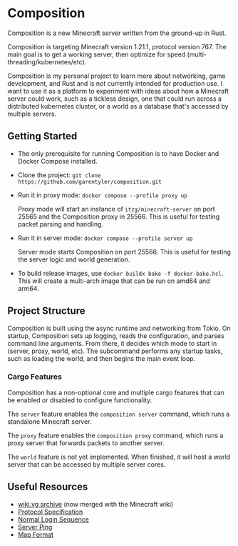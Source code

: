 # Composition

Composition is a new Minecraft server written from the ground-up in Rust.

Composition is targeting Minecraft version 1.21.1, protocol version 767.
The main goal is to get a working server, then optimize for speed (multi-threading/kubernetes/etc).

Composition is my personal project to learn more about networking,
game development, and Rust and is not currently intended for production use.
I want to use it as a platform to experiment with ideas about how a Minecraft
server could work, such as a tickless design, one that could run across a distributed
kubernetes cluster, or a world as a database that's accessed by multiple servers.

## Getting Started

- The only prerequisite for running Composition is to have Docker and Docker Compose installed.
- Clone the project: `git clone https://github.com/garentyler/composition.git`
- Run it in proxy mode: `docker compose --profile proxy up`

  Proxy mode will start an instance of `itzg/minecraft-server` on port 25565 and
  the Composition proxy in 25566. This is useful for testing packet parsing and
  handling.
- Run it in server mode: `docker compose --profile server up`

  Server mode starts Composition on port 25566.
  This is useful for testing the server logic and world generation.
- To build release images, use `docker buildx bake -f docker-bake.hcl`.
  This will create a multi-arch image that can be run on amd64 and arm64.

## Project Structure

Composition is built using the async runtime and networking from Tokio.
On startup, Composition sets up logging, reads the configuration, and
parses command line arguments. From there, it decides which mode to
start in (server, proxy, world, etc). The subcommand performs any
startup tasks, such as loading the world, and then begins the main
event loop.

### Cargo Features

Composition has a non-optional core and multiple cargo features that can be enabled or disabled to configure functionality.

The `server` feature enables the `composition server` command, which runs a standalone Minecraft server.

The `proxy` feature enables the `composition proxy` command, which runs a proxy server that forwards packets to another server.

The `world` feature is not yet implemented. When finished, it will host a world server that can be accessed by multiple server cores.

## Useful Resources

- [wiki.vg archive](https://minecraft.wiki/w/Minecraft_Wiki:Projects/wiki.vg_merge) (now merged with the Minecraft wiki)
- [Protocol Specification](https://minecraft.wiki/w/Java_Edition_protocol)
- [Normal Login Sequence](https://minecraft.wiki/w/Minecraft_Wiki:Projects/wiki.vg_merge/Protocol_FAQ#What's_the_normal_login_sequence_for_a_client?)
- [Server Ping](https://minecraft.wiki/w/Minecraft_Wiki:Projects/wiki.vg_merge/Server_List_Ping)
- [Map Format](https://minecraft.wiki/w/Minecraft_Wiki:Projects/wiki.vg_merge/Map_Format)
